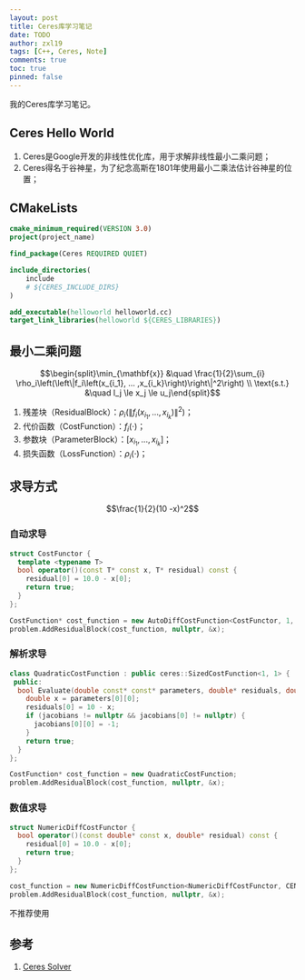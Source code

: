 ```yaml
---
layout: post
title: Ceres库学习笔记
date: TODO
author: zxl19
tags: [C++, Ceres, Note]
comments: true
toc: true
pinned: false
---
```


我的Ceres库学习笔记。

<!-- more -->

## Ceres Hello World

1. Ceres是Google开发的非线性优化库，用于求解非线性最小二乘问题；
2. Ceres得名于谷神星，为了纪念高斯在1801年使用最小二乘法估计谷神星的位置；

## CMakeLists

```cmake
cmake_minimum_required(VERSION 3.0)
project(project_name)

find_package(Ceres REQUIRED QUIET)

include_directories(
    include
    # ${CERES_INCLUDE_DIRS}
)

add_executable(helloworld helloworld.cc)
target_link_libraries(helloworld ${CERES_LIBRARIES})
```

## 最小二乘问题

$$\begin{split}\min_{\mathbf{x}} &\quad \frac{1}{2}\sum_{i} \rho_i\left(\left\|f_i\left(x_{i_1}, ... ,x_{i_k}\right)\right\|^2\right) \\
\text{s.t.} &\quad l_j \le x_j \le u_j\end{split}$$

1. 残差块（ResidualBlock）：$\rho_i\left(\left\|f_i\left(x_{i_1}, ... ,x_{i_k}\right)\right\|^2\right)$；
2. 代价函数（CostFunction）：$f_i(\cdot)$；
3. 参数块（ParameterBlock）：$\left[x_{i_1}, ... ,x_{i_k}\right]$；
4. 损失函数（LossFunction）：$\rho_i(\cdot)$；

## 求导方式

$$\frac{1}{2}(10 -x)^2$$

### 自动求导

```cpp
struct CostFunctor {
  template <typename T>
  bool operator()(const T* const x, T* residual) const {
    residual[0] = 10.0 - x[0];
    return true;
  }
};
```

```cpp
CostFunction* cost_function = new AutoDiffCostFunction<CostFunctor, 1, 1>(new CostFunctor);
problem.AddResidualBlock(cost_function, nullptr, &x);
```

### 解析求导

```cpp
class QuadraticCostFunction : public ceres::SizedCostFunction<1, 1> {
 public:
  bool Evaluate(double const* const* parameters, double* residuals, double** jacobians) const override {
    double x = parameters[0][0];
    residuals[0] = 10 - x;
    if (jacobians != nullptr && jacobians[0] != nullptr) {
      jacobians[0][0] = -1;
    }
    return true;
  }
};
```

```cpp
CostFunction* cost_function = new QuadraticCostFunction;
problem.AddResidualBlock(cost_function, nullptr, &x);
```

### 数值求导

```cpp
struct NumericDiffCostFunctor {
  bool operator()(const double* const x, double* residual) const {
    residual[0] = 10.0 - x[0];
    return true;
  }
};
```

```cpp
cost_function = new NumericDiffCostFunction<NumericDiffCostFunctor, CENTRAL, 1, 1>(new NumericDiffCostFunctor);
problem.AddResidualBlock(cost_function, nullptr, &x);
```

不推荐使用

## 参考

1. [Ceres Solver](http://ceres-solver.org)
